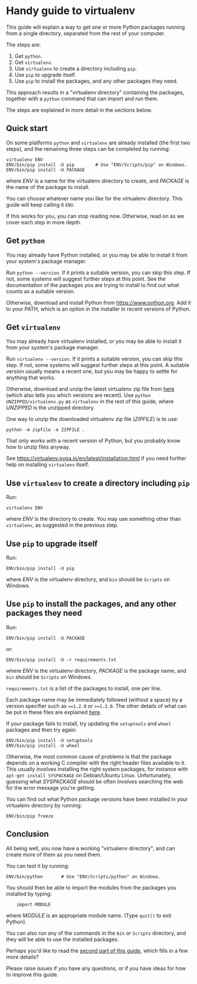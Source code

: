 Handy guide to virtualenv
=========================

This guide will explain a way to get one or more Python packages running from
a single directory, separated from the rest of your computer.

The steps are:

  1. Get `python`.
  2. Get `virtualenv`.
  3. Use `virtualenv` to create a directory including `pip`.
  4. Use `pip` to upgrade itself.
  5. Use `pip` to install the packages, and any other packages they need.

This approach results in a "virtualenv directory" containing the packages,
together with a `python` command that can import and run them.

The steps are explained in more detail in the sections below.


Quick start
-----------

On some platforms `python` and `virtualenv` are already installed (the first
two steps), and the remaining three steps can be completed by running:

    virtualenv ENV
    ENV/bin/pip install -U pip        # Use "ENV/Scripts/pip" on Windows.
    ENV/bin/pip install -U PACKAGE

where _ENV_ is a name for the virtualenv directory to create, and
_PACKAGE_ is the name of the package to install.

You can choose whatever name you like for the virtualenv directory.  This
guide will keep calling it `ENV`.


If this works for you, you can stop reading now.  Otherwise, read on as we
cover each step in more depth.


Get `python`
------------

You may already have Python installed, or you may be able to install it from your system's package manager.

Run `python --version`.  If it prints a suitable version, you can skip this
step.  If not, some systems will suggest further steps at this point.
See the documentation of the packages you are trying to install to find out
what counts as a suitable version.

Otherwise, download and install Python from https://www.python.org.  Add it to
your PATH, which is an option in the installer in recent versions of Python.


Get `virtualenv`
----------------

You may already have virtualenv installed, or you may be able to install it
from your system's package manager.

Run `virtualenv --version`.  If it prints a suitable version, you can skip
this step.  If not, some systems will suggest further steps at this point.
A suitable version usually means a recent one, but you may be happy to settle
for anything that works.

Otherwise, download and unzip the latest virtualenv zip file from
[here](https://github.com/pypa/virtualenv/releases) (which also tells you
which versions are recent).  Use `python UNZIPPED/virtualenv.py` as
`virtualenv` in the rest of this guide, where _UNZIPPED_ is the unzipped
directory.

One way to unzip the downloaded virtualenv zip file (_ZIPFILE_) is to use:

    python -m zipfile -e ZIPFILE .

That only works with a recent version of Python, but you probably know how to
unzip files anyway.

See https://virtualenv.pypa.io/en/latest/installation.html if you need further
help on installing `virtualenv` itself.


Use `virtualenv` to create a directory including `pip`
------------------------------------------------------

Run:

    virtualenv ENV

where _ENV_ is the directory to create.  You may use something other than
`virtualenv`, as suggested in the previous step.


Use `pip` to upgrade itself
---------------------------

Run:

    ENV/bin/pip install -U pip

where _ENV_ is the virtualenv directory, and `bin` should be `Scripts` on
Windows.


Use `pip` to install the packages, and any other packages they need
-------------------------------------------------------------------

Run:

    ENV/bin/pip install -U PACKAGE

or:

    ENV/bin/pip install -U -r requirements.txt

where _ENV_ is the virtualenv directory, _PACKAGE_ is the package name,
and `bin` should be `Scripts` on Windows.

`requirements.txt` is a list of the packages to install, one per line.

Each package name may be immediately followed (without a space) by a version
specifier such as `==1.2.0` or `>=1.2.0`.  The other details of what can be
put in these files are explained [here][1].

[1]: https://pip.readthedocs.org/en/stable/user_guide/#requirements-files

If your package fails to install, try updating the `setuptools` and `wheel`
packages and then try again:

    ENV/bin/pip install -U setuptools
    ENV/bin/pip install -U wheel

Otherwise, the most common cause of problems is that the package depends on
a working C compiler with the right header files available to it.  This
usually involves installing the right system packages, for instance with
`apt-get install SYSPACKAGE` on Debian/Ubuntu Linux.  Unfortunately, guessing
what _SYSPACKAGE_ should be often involves searching the web for the error
message you're getting.

You can find out what Python package versions have been installed in your
virtualenv directory by running:

    ENV/bin/pip freeze


Conclusion
----------

All being well, you now have a working "virtualenv directory", and can create
more of them as you need them.

You can test it by running:

    ENV/bin/python       # Use "ENV/Scripts/python" on Windows.

You should then be able to import the modules from the packages you installed
by typing:

```#python
    import MODULE
```

where _MODULE_ is an appropriate module name.  (Type `quit()` to exit Python).

You can also run any of the commands in the `bin` or `Scripts` directory, and
they will be able to use the installed packages.

Perhaps you'd like to read the [second part of this guide][PART-2], which
fills in a few more details?

Please raise issues if you have any questions, or if you have ideas for how to
improve this guide.

[PART-2]: virtualenv-guide-part-2.md
